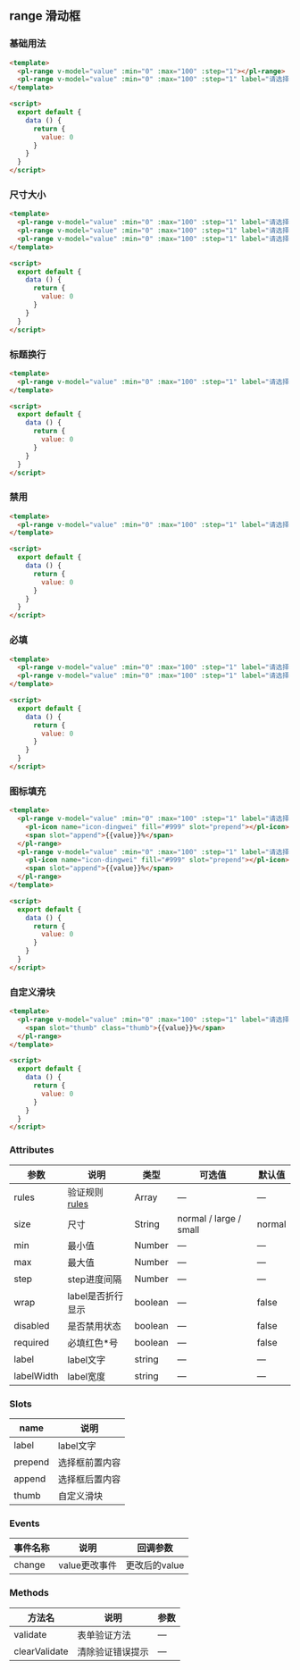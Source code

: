## range 滑动框

### 基础用法
```html
<template>
  <pl-range v-model="value" :min="0" :max="100" :step="1"></pl-range>
  <pl-range v-model="value" :min="0" :max="100" :step="1" label="请选择："></pl-range> 
</template>

<script>
  export default {
    data () {
      return {
        value: 0
      }
    }
  }
</script>
```

### 尺寸大小
```html
<template>
  <pl-range v-model="value" :min="0" :max="100" :step="1" label="请选择：" size="small"></pl-range>
  <pl-range v-model="value" :min="0" :max="100" :step="1" label="请选择：" size="normal"></pl-range>
  <pl-range v-model="value" :min="0" :max="100" :step="1" label="请选择：" size="large"></pl-range>
</template>

<script>
  export default {
    data () {
      return {
        value: 0
      }
    }
  }
</script>
```

### 标题换行
```html
<template>
  <pl-range v-model="value" :min="0" :max="100" :step="1" label="请选择：" wrap></pl-range>
</template>

<script>
  export default {
    data () {
      return {
        value: 0
      }
    }
  }
</script>
```

### 禁用
```html
<template>
  <pl-range v-model="value" :min="0" :max="100" :step="1" label="请选择：" disabled></pl-range>
</template>

<script>
  export default {
    data () {
      return {
        value: 0
      }
    }
  }
</script>
```
 
### 必填
```html
<template>
  <pl-range v-model="value" :min="0" :max="100" :step="1" label="请选择：" required></pl-range>
  <pl-range v-model="value" :min="0" :max="100" :step="1" label="请选择：" required wrap></pl-range>
</template>

<script>
  export default {
    data () {
      return {
        value: 0
      }
    }
  }
</script>
```

### 图标填充
```html
<template>
  <pl-range v-model="value" :min="0" :max="100" :step="1" label="请选择：" required>
    <pl-icon name="icon-dingwei" fill="#999" slot="prepend"></pl-icon>
    <span slot="append">{{value}}%</span>
  </pl-range>
  <pl-range v-model="value" :min="0" :max="100" :step="1" label="请选择：" required wrap>
    <pl-icon name="icon-dingwei" fill="#999" slot="prepend"></pl-icon>
    <span slot="append">{{value}}%</span>
  </pl-range>
</template>

<script>
  export default {
    data () {
      return {
        value: 0
      }
    }
  }
</script>
```

### 自定义滑块
```html
<template>
  <pl-range v-model="value" :min="0" :max="100" :step="1" label="请选择：" required>
    <span slot="thumb" class="thumb">{{value}}%</span>
  </pl-range>
</template>

<script>
  export default {
    data () {
      return {
        value: 0
      }
    }
  }
</script>
```    
    


### Attributes
| 参数      | 说明    | 类型      | 可选值       | 默认值   |
|---------- |-------- |---------- |-------------  |-------- |
| rules      | 验证规则 [rules](./docs/form.md)   | Array  | —            |   —     |
| size       | 尺寸  | String    | normal / large / small   |  normal    |
| min        | 最小值 | Number | — | — |
| max        | 最大值 | Number | — | — |
| step       | step进度间隔 | Number | — | — |
| wrap       | label是否折行显示  | boolean   | —   | false   |
| disabled   | 是否禁用状态    | boolean   | —   | false   |
| required   | 必填红色*号    | boolean   | —   | false   |
| label      | label文字    | string   | —   | —   |
| labelWidth | label宽度    | string   | —   | —   |


### Slots
| name      | 说明    | 
|---------- |-------- |
| label     |   label文字   |
| prepend   |   选择框前置内容  |
| append    |   选择框后置内容 |
| thumb    |   自定义滑块 |

### Events
| 事件名称      | 说明    | 回调参数      |
|---------- |-------- |---------- |
| change     |   value更改事件   | 更改后的value | 

### Methods
| 方法名 | 说明 | 参数 |
| ---- | ---- | ---- |
| validate | 表单验证方法 | — |
| clearValidate | 清除验证错误提示 | — |

